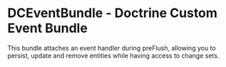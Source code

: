 # DCEventBundle - Doctrine Custom Event Bundle

This bundle attaches an event handler during preFlush, allowing you to persist, update and remove entities while having access to change sets.